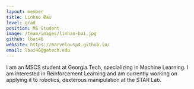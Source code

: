 ```yaml
---
layout: member
title: Linhao Bai
level: grad
position: MS Student
image: /team/images/linhao-bai.jpg
github: lbai46
website: https://marvelousp4.github.io/
email: lbai46@gatech.edu
---
```


I am an MSCS student at Georgia Tech, specializing in Machine Learning. I am interested in Reinforcement Learning and am currently working on applying it to robotics, dexterous manipulation at the STAR Lab.
